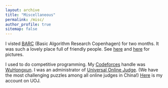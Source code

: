 ```yaml
---
layout: archive
title: "Miscellaneous"
permalink: /misc/
author_profile: true
sitemap: false
---
```


I visted [BARC](https://barc.ku.dk/) (Basic Algorithm Research Copenhagen) for two months. It was such a lovely place full of friendly people. See [here](../img/barc1.jpg) and [here](../img/barc2.jpg) for pictures. 

I used to do competitive programming. My [Codeforces](https://codeforces.com/) handle was [WuHongxun](https://codeforces.com/profile/WuHongxun). I was an administrator of [Universal Online Judge](https://uoj.ac/). (We have the most challenging puzzles among all online judges in China!) [Here](https://uoj.ac/user/profile/WuHongxun) is my account on UOJ. 